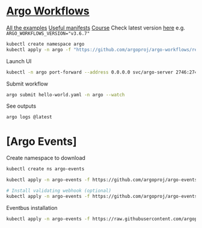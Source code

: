 # [Argo Workflows](https://argo-workflows.readthedocs.io/en/latest/quick-start/)

[All the examples](https://github.com/argoproj/argo-workflows/tree/main/examples)
[Useful manifests](https://argoproj-labs.github.io/argo-workflows-catalog/)
[Course](https://killercoda.com/argoproj/course/argo-workflows)
Check latest version [here](https://github.com/argoproj/argo-workflows/releases/)
e.g. ```ARGO_WORKFLOWS_VERSION="v3.6.7"```

```bash
kubectl create namespace argo
kubectl apply -n argo -f "https://github.com/argoproj/argo-workflows/releases/download/${ARGO_WORKFLOWS_VERSION}/quick-start-minimal.yaml"
```



Launch UI
```bash
kubectl -n argo port-forward --address 0.0.0.0 svc/argo-server 2746:2746 > /dev/null &
```

Submit workflow
```bash
argo submit hello-world.yaml -n argo --watch
```

See outputs
```bash
argo logs @latest
```

# [Argo Events]

Create namespace to download
```bash
kubectl create ns argo-events

kubectl apply -n argo-events -f https://github.com/argoproj/argo-events/releases/download/v1.9.6/install.yaml

# Install validating webhook (optional)
kubectl apply -n argo-events -f https://github.com/argoproj/argo-events/releases/download/v1.9.6/install-validating-webhook.yaml
```

Eventbus installation

```bash
kubectl apply -n argo-events -f https://raw.githubusercontent.com/argoproj/argo-events/stable/examples/eventbus/native.yaml
```